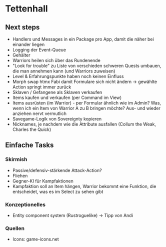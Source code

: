 # Tettenhall

## Next steps

* Handlers und Messages in ein Package pro App, damit die näher bei einander liegen
* Logging der Event-Queue
* Gehälter
* Warriors heilen sich über das Rundenende
* "Look for trouble" zu Liste von verschieden schweren Quests umbauen, die man annehmen kann (und Warriors zuweisen)
* Level & Erfahrungspunkte haben noch keinen Einfluss
* Morph swap htmx Fabi damit Formulare sich nicht ändern -> gewählte Action springt immer zurück
* Sklaven / Gefangene als Sklaven verkaufen
* Items kaufen und verkaufen (per Command im View)
* Items ausrüsten (im Warrior) - per Formular ähnlich wie im Admin? Was, wenn ich ein Item von Warrior A zu B bringen
  möchte? Aus- und wieder anziehen nervt vermutlich
* Savegame-Logik von Sovereignty kopieren
* Nicknames, je nachdem wie die Attribute ausfallen (Collum the Weak, Charles the Quick)

## Einfache Tasks

### Skirmish

* Passive/defensiv-stärkende Attack-Action?
* Fliehen
* Gegner-KI für Kampfaktionen
* Kampfaktion soll an Item hängen, Warrior bekommt eine Funktion, die entscheidet, was es im Select zu sehen gibt

### Konzeptionelles

* Entity component system (Rustroguelike) -> Tipp von Andi

### Quellen

* Icons: game-icons.net
